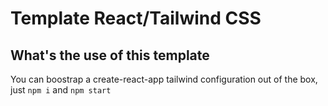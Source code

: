 # Template React/Tailwind CSS

## What's the use of this template

You can boostrap a create-react-app tailwind configuration out of the box, just `npm i` and `npm start` 